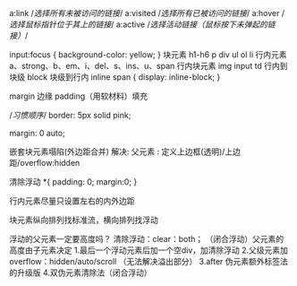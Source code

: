 a:link /*选择所有未被访问的链接*/
a:visited /*选择所有已被访问的链接*/
a:hover /*选择鼠标指针位于其上的链接*/
a:active /*选择活动链接（鼠标按下未弹起的链接）*/

input:focus {
  background-color: yellow;
}
块元素 h1-h6 p div ul ol li
行内元素 a、strong、b、em、i、del、s、ins、u、span
行内块元素 img input td
行内到块级 block
块级到行内 inline
span {
	<!--  
	与inline的区别 : 可以一行显示?
	 -->
  display: inline-block;
}


margin 边缘
padding（用软材料）填充

/*习惯顺序*/
border: 5px solid pink;

<!-- 让块级盒子水平居中 盒子要有宽度-->
margin: 0 auto;
<!-- 让行内元素水平居中-给父元素添加text-aline: center -->

嵌套块元素塌陷(外边距合并)
解决: 父元素 : 定义上边框(透明)/上边距/overflow:hidden

清除浮动
*{
	padding: 0;
	margin:0;
}

行内元素尽量只设置左右的内外边距

块元素纵向排列找标准流，横向排列找浮动 
 
浮动的父元素一定要高度吗？
清除浮动：clear：both； （闭合浮动）父元素的高度由子元素决定
1.最后一个浮动元素后加一个空div，加清除浮动
2.父级元素加overflow：hidden/auto/scroll （无法解决溢出部分）
3.after 伪元素额外标签法的升级版
4.双伪元素清除法（闭合浮动）
